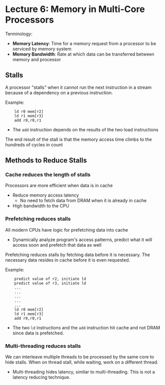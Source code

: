 # Lecture 6: Memory in Multi-Core Processors

Terminology:
- **Memory Latency**: Time for a memory request from a processor to be serviced by memory system
- **Memory Bandwidth**: Rate at which data can be transferred between memory and processor

## Stalls

A processor "stalls" when it cannot run the next instruction in a stream because of a dependency on a previous instruction.

Example:
```assembly
    ld r0 mem[r2]
    ld r1 mem[r3]
    add r0,r0,r1
```
- The `add` instruction depends on the results of the two load instructions

The end result of the stall is that the memory access time climbs to the hundreds of cycles in count

## Methods to Reduce Stalls

### Cache reduces the length of stalls

Processors are more efficient when data is in cache
- Reduce memory access latency
    - No need to fetch data from DRAM when it is already in cache
- High bandwidth to the CPU

### Prefetching reduces stalls

All modern CPUs have logic for prefetching data into cache
- Dynamically analyze program's access patterns, predict what it will access soon and prefetch that data as well

Prefetching reduces stalls by fetching data before it is necessary. The necessary data resides in cache before it is even requested.

Example:
```assembly
    predict value of r2, initiate ld
    predict value of r3, initiate ld
    ...
    ...
    ...
    ...
    ...
    ld r0 mem[r2]
    ld r1 mem[r3]
    add r0,r0,r1
```

- The two `ld` instructions and the `add` instruction hit cache and not DRAM since data is prefetched.

### Multi-threading reduces stalls

We can interleave multiple threads to be processed by the same core to hide stalls. When on thread stall, while waiting, work on a different thread.
- Multi-threading hides latency, similar to multi-threading. This is not a latency reducing technique.



